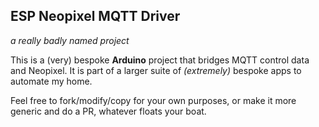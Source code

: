 ESP Neopixel MQTT Driver
------------------------
*a really badly named project*

This is a (very) bespoke **Arduino** project that bridges MQTT control data and Neopixel. It is part of a larger suite of *(extremely)* bespoke apps to automate my home.

Feel free to fork/modify/copy for your own purposes, or make it more generic and do a PR, whatever floats your boat.

